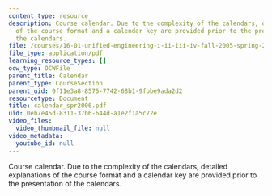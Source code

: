```yaml
---
content_type: resource
description: Course calendar. Due to the complexity of the calendars, detailed explanations
  of the course format and a calendar key are provided prior to the presentation of
  the calendars.
file: /courses/16-01-unified-engineering-i-ii-iii-iv-fall-2005-spring-2006/0eb7e45d831137b6644da1e2f1a5c72e_calendar_spr2006.pdf
file_type: application/pdf
learning_resource_types: []
ocw_type: OCWFile
parent_title: Calendar
parent_type: CourseSection
parent_uid: 0f11e3a8-8575-7742-68b1-9fbbe9ada2d2
resourcetype: Document
title: calendar_spr2006.pdf
uid: 0eb7e45d-8311-37b6-644d-a1e2f1a5c72e
video_files:
  video_thumbnail_file: null
video_metadata:
  youtube_id: null
---
```

Course calendar. Due to the complexity of the calendars, detailed explanations of the course format and a calendar key are provided prior to the presentation of the calendars.